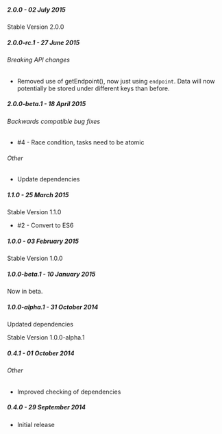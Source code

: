 ##### 2.0.0 - 02 July 2015

Stable Version 2.0.0

##### 2.0.0-rc.1 - 27 June 2015

###### Breaking API changes
- Removed use of getEndpoint(), now just using `endpoint`.  Data will now potentially be stored under different keys than before.

##### 2.0.0-beta.1 - 18 April 2015

###### Backwards compatible bug fixes
- #4 - Race condition, tasks need to be atomic

###### Other
- Update dependencies

##### 1.1.0 - 25 March 2015

Stable Version 1.1.0

- #2 - Convert to ES6

##### 1.0.0 - 03 February 2015

Stable Version 1.0.0

##### 1.0.0-beta.1 - 10 January 2015

Now in beta.

##### 1.0.0-alpha.1 - 31 October 2014

Updated dependencies

Stable Version 1.0.0-alpha.1

##### 0.4.1 - 01 October 2014

###### Other
- Improved checking of dependencies

##### 0.4.0 - 29 September 2014

- Initial release
